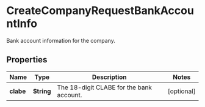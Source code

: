 

# CreateCompanyRequestBankAccountInfo

Bank account information for the company.

## Properties

| Name | Type | Description | Notes |
|------------ | ------------- | ------------- | -------------|
|**clabe** | **String** | The 18-digit CLABE for the bank account. |  [optional] |




